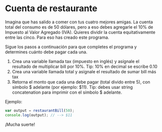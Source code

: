 # Cuenta de restaurante

Imagina que has salido a comer con tus cuatro mejores amigas.  La cuenta total
del consumo es de 50 dólares, pero a eso debes agregarle el 10% de Impuesto al
Valor Agregado (IVA). Quieres dividir la cuenta equitativamente entre las cinco.
Para eso has creado este programa.

Sigue los pasos a continuación para que completes el programa y determines
cuánto debe pagar cada una.

1. Crea una variable llamada tax (impuesto en inglés) y asígnale el resultado de
   multiplicar bill por 10%. Tip: 10% en decimal se escribe 0.10
2. Crea una variable llamada total y asígnale el resultado de sumar bill más tax
3. Retorna el monto que cada una debe pagar (total divido entre 5), con
   símbolo $ adelante (por ejemplo: $11). Tip: debes usar string concatenation
   para imprimir con el símbolo $ adelante.

Ejemplo:

```js
var output = restaurantBill(50);
console.log(output); // --> $11
```

¡Mucha suerte!
